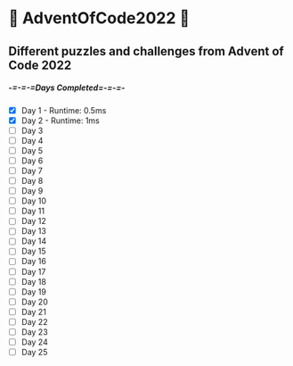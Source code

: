 # :christmas_tree: AdventOfCode2022 :christmas_tree:
## Different puzzles and challenges from Advent of Code 2022

##### -=-=-=Days Completed=-=-=-
- [x] Day 1 - Runtime: 0.5ms
- [x] Day 2 - Runtime: 1ms
- [ ] Day 3
- [ ] Day 4
- [ ] Day 5
- [ ] Day 6
- [ ] Day 7
- [ ] Day 8
- [ ] Day 9
- [ ] Day 10
- [ ] Day 11
- [ ] Day 12
- [ ] Day 13
- [ ] Day 14
- [ ] Day 15
- [ ] Day 16
- [ ] Day 17
- [ ] Day 18
- [ ] Day 19
- [ ] Day 20
- [ ] Day 21
- [ ] Day 22
- [ ] Day 23
- [ ] Day 24
- [ ] Day 25
